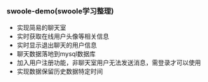 ### swoole-demo(swoole学习整理)
+ 实现简易的聊天室
+ 实时获取在线用户头像等相关信息
+ 实时显示退出聊天的用户信息
+ 聊天数据落地到mysql数据库
+ 加入用户注册功能，非聊天室用户无法发送消息，需登录才可以使用
+ 实现数据保留历史数据特定时间
